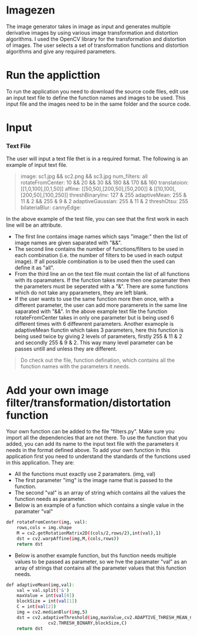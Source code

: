 # Imagezen

The image generator takes in image as input and generates multiple derivative images by using various image transformation and distortion algorithms. I used the OpenCV library for the transformation and distortion of images. The user selects a set of transformation functions and distortion algorithms and give any required parameters.

# Run the applicttion

To run the application you need to download the source code files, edit use an input text file to define the function names and images to be used. This input file and the images need to be in the same folder and the source code.

# Input
### Text File
The user will input a text file thet is in a required format.
The following is an example of input text file.

>image: sc1.jpg && sc2.png && sc3.jpg
num_filters: all
rotateFromCenter: 10 && 20 && 30 && 180 && 170 && 160
translatoion: [[1,0,100],[0,1,50]]
affine: [[50,50],[200,50],[50,200]] & [[10,100],[200,50],[100,250]]
threshBinaryInv: 127 & 255
adaptiveMean: 255 & 11 & 2 && 255 & 9 & 2
adaptiveGaussian: 255 & 11 & 2
threshOtsu: 255
bilateriaBlur:
cannyEdge:

In the above example of the test file, you can see that the first work in each line will be an attribute. 
- The first line contains image names which says "image:" then the list of image names are given saparated with "&&".
- The second line contains the number of functions/filters to be used in each combination (i.e. the number of filters to be used in each output image). If all possible combination is to be used then the used can define it as "all".
- From the third line an on the text file must contain the list of all functions with its oparamaters. If the function takes more then one paramater then the parameters must be seperated with a "&". There are some functions which do not take any pparameters, they are left blank. 
- If the user wants to use the same function more then once, with a different parameter, the user can add more paramerets in the same line saparated with "&&". In the above example text file the function rotateFromCenter takes in only one parameter but is being used 6 different times with 6 diffewrent parameters. Another examople is adaptiveMean fiunctin which takes 3 parameters, here this function is being used twice by giving 2 levels of parameters, firstly 255 & 11 & 2 and secondly 255 & 9 & 2. This way many level parameter can be passes untill and unless they are different.

> Do check out the file, function defination, which contains all the function names with the parameters it needs.

# Add your own image filter/transformation/distortation function 

Your own function can be added to the file "filters.py". Make sure you import all the dependencies that are not there. To use the function that you added, you can add its name to the input text file with the parameters it needs in the format defined above. 
To add your own function in this application first you need to understand the standards of the functions used in this application. They are:
- All the functions must exactly use 2 paramaters. (img, val)
- The first parameter "img" is the image name that is passed to the function.
- The second "val" is an array of string which contains all the values the function needs as  parameter.
- Below is an example of a function which contains a single value in the paramater "val"

```sh
def rotateFromCenter(img, val):
    rows,cols = img.shape
    M = cv2.getRotationMatrix2D((cols/2,rows/2),int(val),1)
    dst = cv2.warpAffine(img,M,(cols,rows))
    return dst
```

- Below is another example function, but ths function needs multiple values to be passed as parameter, so we hve the paramater "val" as an array of strings that contains all the parameter values that this function needs.

```sh
def adaptiveMean(img,val): 
    val = val.split('&')
    maxValue = int(val[0])
    blockSize = int(val[1])
    C = int(val[2])
    img = cv2.medianBlur(img,5)
    dst = cv2.adaptiveThreshold(img,maxValue,cv2.ADAPTIVE_THRESH_MEAN_C,\
                cv2.THRESH_BINARY,blockSize,C)
    return dst
```
